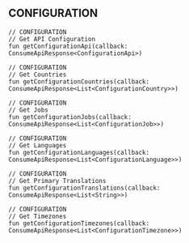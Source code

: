 ## CONFIGURATION

    // CONFIGURATION
    // Get API Configuration
    fun getConfigurationApi(callback: ConsumeApiResponse<ConfigurationApi>)

    // CONFIGURATION
    // Get Countries
    fun getConfigurationCountries(callback: ConsumeApiResponse<List<ConfigurationCountry>>)

    // CONFIGURATION
    // Get Jobs
    fun getConfigurationJobs(callback: ConsumeApiResponse<List<ConfigurationJob>>)

    // CONFIGURATION
    // Get Languages
    fun getConfigurationLanguages(callback: ConsumeApiResponse<List<ConfigurationLanguage>>)

    // CONFIGURATION
    // Get Primary Translations
    fun getConfigurationTranslations(callback: ConsumeApiResponse<List<String>>)

    // CONFIGURATION
    // Get Timezones
    fun getConfigurationTimezones(callback: ConsumeApiResponse<List<ConfigurationTimezone>>)
